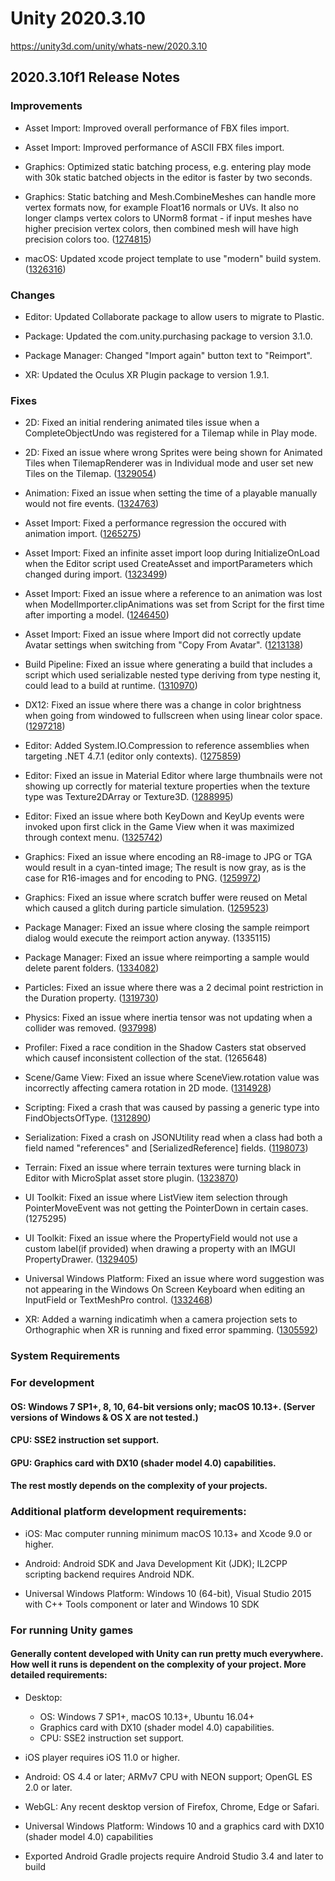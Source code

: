 # Unity 2020.3.10
https://unity3d.com/unity/whats-new/2020.3.10

## 2020.3.10f1 Release Notes


### Improvements
<ul>
<li><p>Asset Import: Improved overall performance of FBX files import.</p></li>
<li><p>Asset Import: Improved performance of ASCII FBX files import.</p></li>
<li><p>Graphics: Optimized static batching process, e.g. entering play mode with 30k static batched objects in the editor is faster by two seconds.</p></li>
<li><p>Graphics: Static batching and Mesh.CombineMeshes can handle more vertex formats now, for example Float16 normals or UVs. It also no longer clamps vertex colors to UNorm8 format - if input meshes have higher precision vertex colors, then combined mesh will have high precision colors too. (<a href="https://issuetracker.unity3d.com/issues/assertion-triggered-by-mesh-dot-combinemeshes-when-underlying-meshs-vertex-format-has-changed">1274815</a>)</p></li>
<li><p>macOS: Updated xcode project template to use "modern" build system. (<a href="https://issuetracker.unity3d.com/issues/macos-xcode-legacy-build-system-will-be-removed-when-future-xcode-version-is-released">1326316</a>)</p></li>
</ul>

### Changes
<ul>
<li><p>Editor: Updated Collaborate package to allow users to migrate to Plastic.</p></li>
<li><p>Package: Updated the com.unity.purchasing package to version 3.1.0.</p></li>
<li><p>Package Manager: Changed "Import again" button text to "Reimport".</p></li>
<li><p>XR: Updated the Oculus XR Plugin package to version 1.9.1.</p></li>
</ul>

### Fixes
<ul>
<li><p>2D: Fixed an initial rendering animated tiles  issue when a CompleteObjectUndo was registered for a Tilemap while in Play mode.</p></li>
<li><p>2D: Fixed an issue where wrong Sprites were being shown for Animated Tiles when TilemapRenderer was in Individual mode and user set new Tiles on the Tilemap. (<a href="https://issuetracker.unity3d.com/issues/2d-animated-tile-rendering-glitch-in-animated-tile-chunk-in-individual-mode">1329054</a>)</p></li>
<li><p>Animation: Fixed an issue when setting the time of a playable manually would not fire events. (<a href="https://issuetracker.unity3d.com/issues/animationevent-is-fired-late-or-isnt-fired-at-all-when-animations-motion-time-value-is-set-manually">1324763</a>)</p></li>
<li><p>Asset Import: Fixed a performance regression the occured with animation import. (<a href="https://issuetracker.unity3d.com/issues/performance-regression-importing-an-fbx-model-is-noticeably-slower-when-the-model-contains-animations">1265275</a>)</p></li>
<li><p>Asset Import: Fixed an infinite asset import loop during InitializeOnLoad when the Editor script used CreateAsset and importParameters which changed during import. (<a href="https://issuetracker.unity3d.com/issues/editor-gets-stuck-in-import-loop-when-creating-an-asset-during-initializeonload-with-entities-package-installed">1323499</a>)</p></li>
<li><p>Asset Import: Fixed an issue where a reference to an animation was lost when ModelImporter.clipAnimations was set from Script for the first time after importing a model. (<a href="https://issuetracker.unity3d.com/issues/reference-to-animation-is-lost-when-modelimporter-dot-clipanimations-is-set-from-script-for-the-first-time-after-importing-a-model">1246450</a>)</p></li>
<li><p>Asset Import: Fixed an issue where Import did not correctly update Avatar settings when switching from "Copy From Avatar". (<a href="https://issuetracker.unity3d.com/issues/importer-fails-to-update-avatar-settings-correctly-when-switching-from-a-copied-avatar">1213138</a>)</p></li>
<li><p>Build Pipeline: Fixed an issue where generating a build that includes a script which used serializable nested type deriving from type nesting it, could lead to a build at runtime. (<a href="https://issuetracker.unity3d.com/issues/player-crashes-on-unitymain-when-a-class-with-the-serializable-attribute-inherits-from-a-class-which-is-not-serializable">1310970</a>)</p></li>
<li><p>DX12: Fixed an issue where there was a change in color brightness when going from windowed to fullscreen when using linear color space. (<a href="https://issuetracker.unity3d.com/issues/colors-of-scene-change-when-going-from-windowed-to-fullscreen-mode-using-direct3d12-and-linear-color-space">1297218</a>)</p></li>
<li><p>Editor: Added System.IO.Compression to reference assemblies when targeting .NET 4.7.1 (editor only contexts). (<a href="https://issuetracker.unity3d.com/issues/console-errors-are-thrown-when-using-system-dot-io-dot-compression-in-the-editor-folder">1275859</a>)</p></li>
<li><p>Editor: Fixed an issue in Material Editor where large thumbnails were not showing up correctly for material texture properties when the texture type was Texture2DArray or Texture3D. (<a href="https://issuetracker.unity3d.com/issues/shader-texture-is-not-displayed-in-texture-selector-preview-icon-when-texture-type-is-2d-array-and-3d">1288995</a>)</p></li>
<li><p>Editor: Fixed an issue where both KeyDown and KeyUp events were invoked upon first click in the Game View when it was maximized through context menu. (<a href="https://issuetracker.unity3d.com/issues/both-keydown-and-keyup-events-get-invoked-upon-first-mouse-click-in-game-view-when-its-maximized-by-context-menu-setting">1325742</a>)</p></li>
<li><p>Graphics: Fixed an issue where encoding an R8-image to JPG or TGA would result in a cyan-tinted image;  The result is now gray, as is the case for R16-images and for encoding to PNG. (<a href="https://issuetracker.unity3d.com/issues/images-with-encodetojpg-and-encodetotga-encoding-have-blue-tint-when-textureformat-dot-r8-format-is-used">1259972</a>)</p></li>
<li><p>Graphics: Fixed an issue where scratch buffer were reused on Metal which caused a glitch during particle simulation. (<a href="https://issuetracker.unity3d.com/issues/macos-rendering-of-particlesystems-can-be-corrupted-when-also-rendering-a-particlesystem-to-a-rendertexture">1259523</a>)</p></li>
<li><p>Package Manager: Fixed an issue where closing the sample reimport dialog would execute the reimport action anyway. (1335115)</p></li>
<li><p>Package Manager: Fixed an issue where reimporting a sample would delete parent folders. (<a href="https://issuetracker.unity3d.com/issues/reimporting-a-sample-deletes-all-non-empty-parent-folders-recursively-until-the-project-folder">1334082</a>)</p></li>
<li><p>Particles: Fixed an issue where there was a 2 decimal point restriction in the Duration property. (<a href="https://issuetracker.unity3d.com/issues/particle-system-duration-propertys-value-has-double-precision">1319730</a>)</p></li>
<li><p>Physics: Fixed an issue where inertia tensor was not updating when a collider was removed. (<a href="https://issuetracker.unity3d.com/issues/inertia-tensor-is-not-reset-when-a-collider-is-removed">937998</a>)</p></li>
<li><p>Profiler: Fixed a race condition in the Shadow Casters stat observed which causef inconsistent collection of the stat. (1265648)</p></li>
<li><p>Scene/Game View: Fixed an issue where SceneView.rotation value was incorrectly affecting camera rotation in 2D mode. (<a href="https://issuetracker.unity3d.com/issues/cameras-z-position-is-clamped-to-zero-when-in-scene-view">1314928</a>)</p></li>
<li><p>Scripting: Fixed a crash that was caused by passing a generic type into FindObjectsOfType. (<a href="https://issuetracker.unity3d.com/issues/mono-unity-crashes-when-calling-findobjectsoftype-with-a-generic-abstract-class-type-that-derives-from-monobehaviour">1312890</a>)</p></li>
<li><p>Serialization: Fixed a crash on JSONUtility read when a class had both a field named "references" and [SerializedReference] fields. (<a href="https://issuetracker.unity3d.com/issues/editor-crashes-on-serializetraits-transfer-when-calling-jsonutility-dot-fromjson">1198073</a>)</p></li>
<li><p>Terrain: Fixed an issue where terrain textures were turning black in Editor with MicroSplat asset store plugin. (<a href="https://issuetracker.unity3d.com/issues/all-the-textures-are-cleared-when-creating-texture-array">1323870</a>)</p></li>
<li><p>UI Toolkit: Fixed an issue where ListView item selection through PointerMoveEvent was not getting the PointerDown in certain cases. (1275295)</p></li>
<li><p>UI Toolkit: Fixed an issue where the PropertyField would not use a custom label(if provided) when drawing a property with an IMGUI PropertyDrawer. (<a href="https://issuetracker.unity3d.com/issues/label-set-with-editorguilayout-dot-propertyfield-is-overwritten-when-adding-range-component-to-the-field">1329405</a>)</p></li>
<li><p>Universal Windows Platform: Fixed an issue where word suggestion was not appearing in the Windows On Screen Keyboard when editing an InputField or TextMeshPro control. (<a href="https://issuetracker.unity3d.com/issues/uwp-word-suggestions-arent-displayed-when-entering-text-into-an-inputfield-slash-tmp-via-softkeyboard">1332468</a>)</p></li>
<li><p>XR: Added a warning indicatimh when a camera projection sets to Orthographic when XR is running and fixed error spamming. (<a href="https://issuetracker.unity3d.com/issues/xr-sdk-console-window-is-spammed-with-errors-when-orthographic-cameras-clipping-plane-near-is-set-to-0-and-target-eye-to-both">1305592</a>)</p></li>
</ul>

### System Requirements

### For development

#### OS: Windows 7 SP1+, 8, 10, 64-bit versions only; macOS 10.13+. (Server versions of Windows & OS X are not tested.)

#### CPU: SSE2 instruction set support.

#### GPU: Graphics card with DX10 (shader model 4.0) capabilities.

#### The rest mostly depends on the complexity of your projects.

### Additional platform development requirements:
<ul>
<li><p>iOS: Mac computer running minimum macOS 10.13+ and Xcode 9.0 or higher.</p></li>
<li><p>Android: Android SDK and Java Development Kit (JDK); IL2CPP scripting backend requires Android NDK.</p></li>
<li><p>Universal Windows Platform: Windows 10 (64-bit), Visual Studio 2015 with C++ Tools component or later and Windows 10 SDK</p></li>
</ul>

### For running Unity games

#### Generally content developed with Unity can run pretty much everywhere. How well it runs is dependent on the complexity of your project. More detailed requirements:
<ul>
<li><p>Desktop:</p> 
<ul>
<li>OS: Windows 7 SP1+, macOS 10.13+, Ubuntu 16.04+</li>
<li>Graphics card with DX10 (shader model 4.0) capabilities.</li>
<li>CPU: SSE2 instruction set support.</li>
</ul></li>
<li><p>iOS player requires iOS 11.0 or higher.</p></li>
<li><p>Android: OS 4.4 or later; ARMv7 CPU with NEON support; OpenGL ES 2.0 or later.</p></li>
<li><p>WebGL: Any recent desktop version of Firefox, Chrome, Edge or Safari.</p></li>
<li><p>Universal Windows Platform: Windows 10 and a graphics card with DX10 (shader model 4.0) capabilities</p></li>
<li><p>Exported Android Gradle projects require Android Studio 3.4 and later to build</p></li>
</ul>

